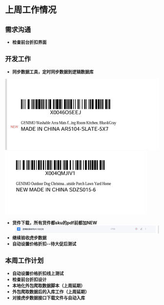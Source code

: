 # 上周工作情况
## **需求沟通**
- **检查前台折扣界面**

## **开发工作**
- **同步数据工具，定时同步数据到逻辑数据库**


![图片alt](./20250708/img_v3_02nq_6165cafd-96b4-4ad6-ad9a-1cbcf16c187g.jpg "提示")
![图片alt](./20250708/img_v3_02nq_78cc16b6-7370-42a1-a418-da534930c61g.jpg "提示")

- **货件下载，所有货件都sku的pdf前都加NEW**
![图片alt](./20250708/screenshot-20250708-145442.png "提示")
- **继续验收虎步数据**
- **自动设置价格折扣--待大促后测试**

## **本周工作计划**
- **自动设置价格折扣线上测试**
- **检查前台折扣设计**
- **本地化外包爬取数据脚本（上周延期）**
- **外包爬取数据后的入库工作（上周延期）**
- **对接虎步数据接口下载文件与自动入库**
